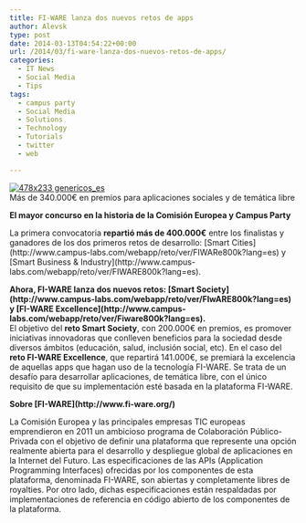 ```yaml
---
title: FI-WARE lanza dos nuevos retos de apps
author: Alevsk
type: post
date: 2014-03-13T04:54:22+00:00
url: /2014/03/fi-ware-lanza-dos-nuevos-retos-de-apps/
categories:
  - IT News
  - Social Media
  - Tips
tags:
  - campus party
  - Social Media
  - Solutions
  - Technology
  - Tutorials
  - twitter
  - web

---
```

[![478x233 genericos_es](/images/478x233-genericos_es.jpg)](http://www.alevsk.com/2014/03/fi-ware-lanza-dos-nuevos-retos-de-apps/478x233-genericos_es/)  
Más de 340.000€ en premios para aplicaciones sociales y de temática libre

<div class="demobox" style="height:auto">
<strong>El mayor concurso en la historia de la Comisión Europea y Campus Party </strong>
<p>
    La primera convocatoria <strong>repartió más de 400.000€</strong> entre los finalistas y ganadores de los dos primeros retos de desarrollo: [Smart Cities](http://www.campus-labs.com/webapp/reto/ver/FIWARe800k?lang=es) y [Smart Business & Industry](http://www.campus-labs.com/webapp/reto/ver/FIWARE800k?lang=es). </p></div>
<p>
<strong>Ahora, FI-WARE lanza dos nuevos retos: [Smart Society](http://www.campus-labs.com/webapp/reto/ver/FIwARE800k?lang=es) y [FI-WARE Excellence](http://www.campus-labs.com/webapp/reto/ver/Fiware800k?lang=es).</strong><br/> El objetivo del <strong>reto Smart Society</strong>, con 200.000€ en premios, es promover iniciativas innovadoras que conlleven beneficios para la sociedad desde diversos ámbitos (educación, salud, inclusión social, etc). En el caso del <strong>reto FI-WARE Excellence</strong>, que repartirá 141.000€, se premiará la excelencia de aquellas apps que hagan uso de la tecnología FI-WARE. Se trata de un desafío para desarrollar aplicaciones, de temática libre, con el único requisito de que su implementación esté basada en la plataforma FI-WARE.
    </p>
<p>
<strong>Sobre [FI-WARE](http://www.fi-ware.org/)</strong>
</p>
<p>
      La Comisión Europea y las principales empresas TIC europeas emprendieron en 2011 un ambicioso programa de Colaboración Público-Privada con el objetivo de definir una plataforma que represente una opción realmente abierta para el desarrollo y despliegue global de aplicaciones en la Internet del Futuro. Las especificaciones de las APIs (Application Programming Interfaces) ofrecidas por los componentes de esta plataforma, denominada FI-WARE, son abiertas y completamente libres de royalties. Por otro lado, dichas especificaciones están respaldadas por implementaciones de referencia en código abierto de los componentes de la plataforma.
    </p>